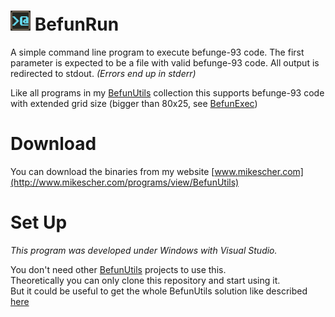 ![](https://raw.githubusercontent.com/Mikescher/BefunUtils/master/README-FILES/icon_BefunRun.png) BefunRun
========

A simple command line program to execute befunge-93 code.
The first parameter is expected to be a file with valid befunge-93 code.
All output is redirected to stdout. *(Errors end up in stderr)*

Like all programs in my [BefunUtils](https://github.com/Mikescher/BefunUtils) collection this supports befunge-93 code with extended grid size (bigger than 80x25, see [BefunExec](https://github.com/Mikescher/BefunExec))

Download
========

You can download the binaries from my website [www.mikescher.com](http://www.mikescher.com/programs/view/BefunUtils)

Set Up
======

*This program was developed under Windows with Visual Studio.*

You don't need other [BefunUtils](https://github.com/Mikescher/BefunUtils) projects to use this.  
Theoretically you can only clone this repository and start using it.  
But it could be useful to get the whole BefunUtils solution like described [here](https://github.com/Mikescher/BefunUtils/blob/master/README.md)